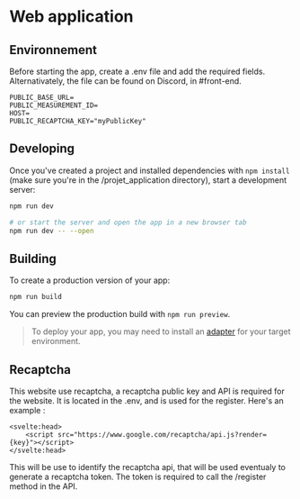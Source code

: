 # Web application

## Environnement

Before starting the app, create a .env file and add the required fields. Alternativately, the file can be found on Discord, in #front-end.

```env
PUBLIC_BASE_URL=
PUBLIC_MEASUREMENT_ID=
HOST=
PUBLIC_RECAPTCHA_KEY="myPublicKey"
```

## Developing

Once you've created a project and installed dependencies with `npm install` (make sure you're in the /projet_application directory), start a development server:

```bash
npm run dev

# or start the server and open the app in a new browser tab
npm run dev -- --open
```

## Building

To create a production version of your app:

```bash
npm run build
```

You can preview the production build with `npm run preview`.

> To deploy your app, you may need to install an [adapter](https://kit.svelte.dev/docs/adapters) for your target environment.

## Recaptcha

This website use recaptcha, a recaptcha public key and API is required for the website. It is located in the .env,
and is used for the register. Here's an example :

```svelte
<svelte:head>
    <script src="https://www.google.com/recaptcha/api.js?render={key}"></script>
</svelte:head>
```

This will be use to identify the recaptcha api, that will be used eventualy to generate a recaptcha token. The token is required
to call the /register method in the API.

